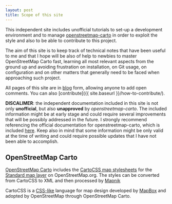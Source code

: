 ```yaml
---
layout: post
title: Scope of this site
---
```


This independent site includes unofficial tutorials to set-up a development environment and to manage [openstreetmap-carto](https://github.com/gravitystorm/openstreetmap-carto) in order to exploit the style and also to be able to contribute to this project.

The aim of this site is to keep track of technical notes that have been useful to me and that I hope will be also of help to newbies to master OpenStreetMap Carto fast, learning all most relevant aspects from the ground up and avoiding frustration on installation, on Git usage, on configuration and on other matters that generally need to be faced when approaching such project.

All pages of this site are in [blog](#disqus_thread) form, allowing anyone to add open comments. You can also [contribute]({{ site.baseurl }}/how-to-contribute/).

**DISCALIMER**: the independent documentation included in this site is not only **unofficial**, but also **unapproved** by *openstreetmap-carto*. The included information might be at early stage and could require several improvements that will be possibly addressed in the future. I strongly recommend referencing the official documentation for openstreetmap-carto, which is included [here](https://github.com/gravitystorm/openstreetmap-carto). Keep also in mind that some information might be only valid at the time of writing and could require possible updates that I have not been able to accomplish.

## OpenStreetMap Carto

[OpenStreetMap Carto](https://github.com/gravitystorm/openstreetmap-carto) includes the [CartoCSS map stylesheets](http://wiki.openstreetmap.org/wiki/CartoCSS) for the [Standard map layer](http://wiki.openstreetmap.org/wiki/Standard_tile_layer) on OpenStreetMap.org. The styles can be converted from CartoCSS to XML and then processed by [Mapnik](http://wiki.openstreetmap.org/wiki/Mapnik)

CartoCSS is a [CSS-like](https://en.wikipedia.org/wiki/Cascading_Style_Sheets) language for map design developed by [MapBox](https://en.wikipedia.org/wiki/Mapbox) and adopted by OpenStreetMap through OpenStreetMap Carto.
